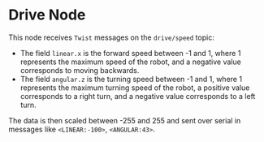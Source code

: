 # Drive Node

This node receives `Twist` messages on the `drive/speed` topic:
- The field `linear.x` is the forward speed between -1 and 1, where 1 represents the maximum speed of the robot, and a negative value corresponds to moving backwards.
- The field `angular.z` is the turning speed between -1 and 1, where 1 represents the maximum turning speed of the robot, a positive value corresponds to a right turn, and a negative value corresponds to a left turn.

The data is then scaled between -255 and 255 and sent over serial in messages like `<LINEAR:-100>`, `<ANGULAR:43>`.